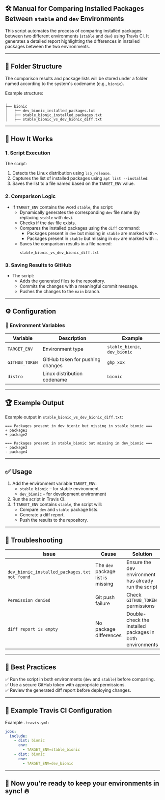 ## 🛠️ **Manual for Comparing Installed Packages Between `stable` and `dev` Environments**

This script automates the process of comparing installed packages between two different environments (`stable` and `dev`) using Travis CI. It generates a detailed report highlighting the differences in installed packages between the two environments.

---

## 📁 **Folder Structure**
The comparison results and package lists will be stored under a folder named according to the system's codename (e.g., `bionic`).

Example structure:
```
.
├── bionic
│   ├── dev_bionic_installed_packages.txt
│   ├── stable_bionic_installed_packages.txt
│   ├── stable_bionic_vs_dev_bionic_diff.txt
```

---

## 🚀 **How It Works**
### 1. **Script Execution**  
The script:
1. Detects the Linux distribution using `lsb_release`.
2. Captures the list of installed packages using `apt list --installed`.
3. Saves the list to a file named based on the `TARGET_ENV` value.

### 2. **Comparison Logic**  
- If `TARGET_ENV` contains the word `stable`, the script:
   - Dynamically generates the corresponding `dev` file name (by replacing `stable` with `dev`).
   - Checks if the `dev` file exists.
   - Compares the installed packages using the `diff` command:
     - Packages present in `dev` but missing in `stable` are marked with `+`.
     - Packages present in `stable` but missing in `dev` are marked with `-`.
   - Saves the comparison results in a file named:
     ```
     stable_bionic_vs_dev_bionic_diff.txt
     ```

### 3. **Saving Results to GitHub**
- The script:
  - Adds the generated files to the repository.
  - Commits the changes with a meaningful commit message.
  - Pushes the changes to the `main` branch.

---

## ⚙️ **Configuration**
### 🔹 **Environment Variables**
| Variable | Description | Example |
|----------|-------------|---------|
| `TARGET_ENV` | Environment type | `stable_bionic`, `dev_bionic` |
| `GITHUB_TOKEN` | GitHub token for pushing changes | `ghp_xxx` |
| `distro` | Linux distribution codename | `bionic` |

---

## 🏆 **Example Output**
Example output in `stable_bionic_vs_dev_bionic_diff.txt`:

```
=== Packages present in dev_bionic but missing in stable_bionic ===
+ package1
+ package2

=== Packages present in stable_bionic but missing in dev_bionic ===
- package3
- package4
```

---

## ✅ **Usage**
1. Add the environment variable `TARGET_ENV`:
   - `stable_bionic` – for stable environment
   - `dev_bionic` – for development environment
2. Run the script in Travis CI.
3. If `TARGET_ENV` contains `stable`, the script will:
   - Compare `dev` and `stable` package lists.
   - Generate a diff report.
   - Push the results to the repository.

---

## 🚨 **Troubleshooting**
| Issue | Cause | Solution |
|-------|-------|----------|
| `dev_bionic_installed_packages.txt not found` | The `dev` package list is missing | Ensure the dev environment has already run the script |
| `Permission denied` | Git push failure | Check `GITHUB_TOKEN` permissions |
| `diff report is empty` | No package differences | Double-check the installed packages in both environments |

---

## 🎯 **Best Practices**
✅ Run the script in both environments (`dev` and `stable`) before comparing.  
✅ Use a secure GitHub token with appropriate permissions.  
✅ Review the generated diff report before deploying changes.  

---

## 🌟 **Example Travis CI Configuration**
Example `.travis.yml`:
```yaml
jobs:
  include:
    - dist: bionic
      env:
        - TARGET_ENV=stable_bionic
    - dist: bionic
      env:
        - TARGET_ENV=dev_bionic
```

---

## 🚀 **Now you’re ready to keep your environments in sync!** 🔥
